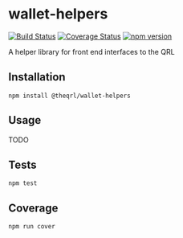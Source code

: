 # wallet-helpers

[![Build Status](https://travis-ci.org/theQRL/wallet-helpers.svg?branch=master)](https://travis-ci.org/theQRL/wallet-helpers) [![Coverage Status](https://coveralls.io/repos/github/theQRL/wallet-helpers/badge.svg?branch=master)](https://coveralls.io/github/theQRL/wallet-helpers?branch=master) [![npm version](https://badge.fury.io/js/%40theqrl%2Fwallet-helpers.svg)](https://badge.fury.io/js/%40theqrl%2Fwallet-helpers)

A helper library for front end interfaces to the QRL

## Installation

  `npm install @theqrl/wallet-helpers`

## Usage

TODO

## Tests

  `npm test`

## Coverage

  `npm run cover`
